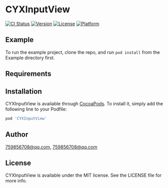 # CYXInputView

[![CI Status](https://img.shields.io/travis/759856708@qq.com/CYXInputView.svg?style=flat)](https://travis-ci.org/SionChen/CYXInputView)
[![Version](https://img.shields.io/cocoapods/v/CYXInputView.svg?style=flat)](https://cocoapods.org/pods/CYXInputView)
[![License](https://img.shields.io/cocoapods/l/CYXInputView.svg?style=flat)](https://cocoapods.org/pods/CYXInputView)
[![Platform](https://img.shields.io/cocoapods/p/CYXInputView.svg?style=flat)](https://cocoapods.org/pods/CYXInputView)

## Example

To run the example project, clone the repo, and run `pod install` from the Example directory first.

## Requirements

## Installation

CYXInputView is available through [CocoaPods](https://cocoapods.org). To install
it, simply add the following line to your Podfile:

```ruby
pod 'CYXInputView'
```

## Author

759856708@qq.com, 759856708@qq.com

## License

CYXInputView is available under the MIT license. See the LICENSE file for more info.
